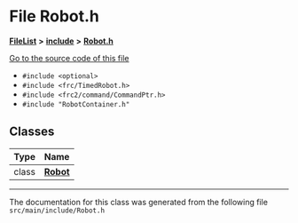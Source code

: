 

# File Robot.h



[**FileList**](files.md) **>** [**include**](dir_df3bee86fdbfb464c3a94507855b0bdc.md) **>** [**Robot.h**](Robot_8h.md)

[Go to the source code of this file](Robot_8h_source.md)



* `#include <optional>`
* `#include <frc/TimedRobot.h>`
* `#include <frc2/command/CommandPtr.h>`
* `#include "RobotContainer.h"`















## Classes

| Type | Name |
| ---: | :--- |
| class | [**Robot**](classRobot.md) <br> |



















































------------------------------
The documentation for this class was generated from the following file `src/main/include/Robot.h`


